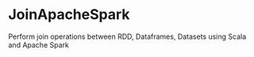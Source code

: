 # JoinApacheSpark
Perform join operations between RDD, Dataframes, Datasets using Scala and Apache Spark
